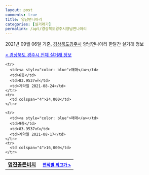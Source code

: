 ```yaml
---
layout: post
comments: true
title: 양남면나아리
categories: [실거래가]
permalink: /apt/경상북도경주시양남면나아리
---
```


2021년 09월 06일 기준, <a href="/apt/경상북도경주시">경상북도경주시</a> 양남면나아리 한달간 실거래 정보

<a style="color: blue;" href="/apt/경상북도경주시">< 경상북도 경주시 전체 실거래 정보</a>
<!---- start ---->
<table>
  <tr>
    <td colspan="4" style="font-weight: bold;"><a href="/apt/경상북도경주시양남면나아리명진골든비치">명진골든비치</a> &nbsp;&nbsp;&nbsp; <a style="color: blue; font-size: smaller;" href="/apt/경상북도경주시양남면나아리명진골든비치">면적별 최고가 ></a></td>
  </tr>
    
    <tr>
      <td><a style="color: blue">매매</a></td>
      <td>6층</td>
      <td>83.9537㎡</td>
      <td>계약일 2021-08-24</td>
    </tr>
    <tr>
      <td colspan="4">24,000</td>
    </tr>
      
    <tr>
      <td><a style="color: blue">매매</a></td>
      <td>9층</td>
      <td>83.9537㎡</td>
      <td>계약일 2021-08-17</td>
    </tr>
    <tr>
      <td colspan="4">16,000</td>
    </tr>
      
</table>
<!---- end ---->
    